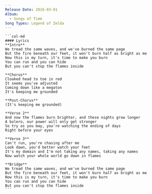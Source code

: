 ```yaml
---
Release Date: 2016-03-01
Album:
  - Songs of Time
Song Types: Legend of Zelda
---
```


````col
```col-md
#### Lyrics
**Intro**
We tread the same waves, and we've burned the same page
But the fire beneath our feet, it won't burn half as bright as me
Now this is my turn, it's time to make you burn
You can run and you can hide
But you can't stop the flames inside

**Chorus**
Cloaked head to toe in red
It seems you've adjusted
Coming down like a megaton
It's keeping me grounded

**Post-Chorus**
(It's keeping me grounded)

**Verse 2**
And now the flames burn brighter, and these nights grow longer
A bolero, our power will only get stronger
So try as you may, you're watching the ending of days
Right before your eyes

**Verse 3**
Can't run, you're chasing after me
Look down, you'd better watch your feet
It's my domain and I'm not taking any names, taking any names
Now watch your whole world go down in flames

**Bridge**
We tread the same waves, and we've burned the same page
But the fire beneath our feet, it won't burn half as bright as me
Now this is my turn, it's time to make you burn
You can run and you can hide
But you can't stop the flames inside
```
````
